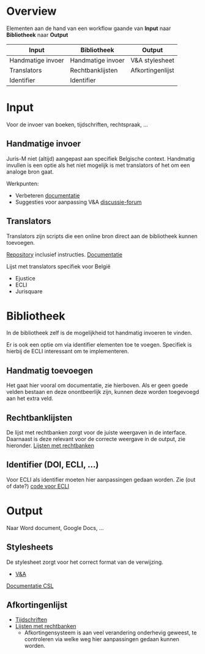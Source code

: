 # Overview

Elementen aan de hand van een workflow gaande van **Input** naar **Bibliotheek** naar **Output**

| Input               | Bibliotheek               | Output           |
|---------------------|---------------------------|------------------|
| Handmatige invoer   | Handmatige invoer         | V&A stylesheet   |
| Translators         | Rechtbanklijsten          | Afkortingenlijst |
| Identifier          | Identifier                |                  |

# Input

Voor de invoer van boeken, tijdschriften, rechtspraak, ...

## Handmatige invoer

Juris-M niet (altijd) aangepast aan specifiek Belgische context.
Handmatig invullen is een optie als het niet mogelijk is met translators of het om een analoge bron gaat. 

Werkpunten:

- Verbeteren [documentatie](https://v-a-collaboration.github.io/v-en-a/pages/handleiding.html)
- Suggesties voor aanpassing V&A [discussie-forum](https://github.com/V-A-collaboration/v-en-a/discussions)

## Translators

Translators zijn scripts die een online bron direct aan de bibliotheek kunnen toevoegen.

[Repository](https://github.com/V-A-collaboration/translators) inclusief instructies.
[Documentatie](https://www.zotero.org/support/dev/translators)

Lijst met translators specifiek voor België

- Ejustice
- ECLI
- Jurisquare

# Bibliotheek

In de bibliotheek zelf is de mogelijkheid tot handmatig invoeren te vinden. 

Er is ook een optie om via identifier elementen toe te voegen. Specifiek is hierbij de ECLI interessant om te implementeren.

## Handmatig toevoegen

Het gaat hier vooral om documentatie, zie hierboven.
Als er geen goede velden bestaan en deze onontbeerlijk zijn, kunnen deze worden toegevoegd aan het extra veld.

## Rechtbanklijsten

De lijst met rechtbanken zorgt voor de juiste weergaven in de interface. Daarnaast is deze relevant voor de correcte weergave in de output, zie hieronder.
[Lijsten met rechtbanken](https://github.com/V-A-collaboration/legal-resource-registry)

## Identifier (DOI, ECLI, ...)

Voor ECLI als identifier moeten hier aanpassingen gedaan worden. 
Zie (out of date?) [code voor ECLI](https://github.com/Juris-M/zotero/compare/jurism-5.0...mvwestendorp:jurism-5.0) 

# Output

Naar Word document, Google Docs, ...

## Stylesheets

De stylesheet zorgt voor het correct format van de verwijzing.

- [V&A](https://github.com/V-A-collaboration/v-en-a)

[Documentatie CSL](https://juris-m.github.io/cslm-docs/)


## Afkortingenlijst

- [Tijdschriften](https://github.com/V-A-collaboration/v-en-a/blob/master/vena-abbrev.json)
- [Lijsten met rechtbanken](https://github.com/V-A-collaboration/jurism-abbreviations)
  -  Afkortingensysteem is aan veel verandering onderhevig geweest, te controleren via welke weg hier aanpassingen gedaan kunnen worden.
